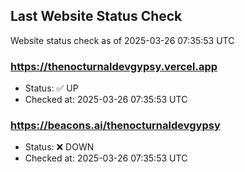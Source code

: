 ## Last Website Status Check

<!-- GitHub Action will update the section below -->
Website status check as of 2025-03-26 07:35:53 UTC

### https://thenocturnaldevgypsy.vercel.app
- Status: ✅ UP
- Checked at: 2025-03-26 07:35:53 UTC

### https://beacons.ai/thenocturnaldevgypsy
- Status: ❌ DOWN
- Checked at: 2025-03-26 07:35:53 UTC


<!-- End of GitHub Action update section -->
